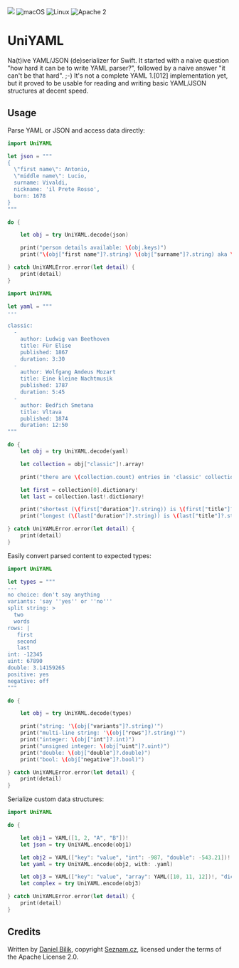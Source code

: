 ![](https://img.shields.io/badge/Swift-4.1-orange.svg?style=flat)
![macOS](https://img.shields.io/badge/os-macOS-green.svg?style=flat)
![Linux](https://img.shields.io/badge/os-linux-green.svg?style=flat)
![Apache 2](https://img.shields.io/badge/license-Apache2-blue.svg?style=flat)

# UniYAML

Na(t)ive YAML/JSON (de)serializer for Swift. It started with a naive question "how hard it can be to write YAML parser?", followed by a naive answer "it can't be that hard". ;-) It's not a complete YAML 1.[012] implementation yet, but it proved to be usable for reading and writing basic YAML/JSON structures at decent speed.

## Usage

Parse YAML or JSON and access data directly:

```swift
import UniYAML

let json = """
{ 
  \"first name\": Antonio, 
  \"middle name\": Lucio, 
  surname: Vivaldi, 
  nickname: 'il Prete Rosso', 
  born: 1678
}
"""

do {

	let obj = try UniYAML.decode(json)

	print("person details available: \(obj.keys)")
	print("\(obj["first name"]?.string) \(obj["surname"]?.string) aka \(obj["nickname"]?.string) was born on \(obj["born"]?.uint)")

} catch UniYAMLError.error(let detail) {
	print(detail)
}
```

```swift
import UniYAML

let yaml = """
---

classic:
  -
    author: Ludwig van Beethoven
    title: Für Elise
    published: 1867
    duration: 3:30
  -
    author: Wolfgang Amdeus Mozart
    title: Eine kleine Nachtmusik
    published: 1787
    duration: 5:45
  -
    author: Bedřich Smetana
    title: Vltava
    published: 1874
    duration: 12:50
"""

do {
	let obj = try UniYAML.decode(yaml)

	let collection = obj["classic"]!.array!

	print("there are \(collection.count) entries in 'classic' collection")

	let first = collection[0].dictionary!
	let last = collection.last!.dictionary!

	print("shortest (\(first["duration"]?.string)) is \(first["title"]?.string) from \(first["author"]?.string)")
	print("longest (\(last["duration"]?.string)) is \(last["title"]?.string) from \(last["author"]?.string)")

} catch UniYAMLError.error(let detail) {
	print(detail)
}
```

Easily convert parsed content to expected types:

```swift
import UniYAML

let types = """
---
no choice: don't say anything
variants: 'say ''yes'' or ''no'''
split string: >
  two
  words
rows: |
   first
   second
   last
int: -12345
uint: 67890
double: 3.14159265
positive: yes
negative: off
"""

do {

	let obj = try UniYAML.decode(types)

	print("string: '\(obj["variants"]?.string)'")
	print("multi-line string: '\(obj["rows"]?.string)'")
	print("integer: \(obj["int"]?.int)")
	print("unsigned integer: \(obj["uint"]?.uint)")
	print("double: \(obj["double"]?.double)")
	print("bool: \(obj["negative"]?.bool)")

} catch UniYAMLError.error(let detail) {
	print(detail)
}
```

Serialize custom data structures:

```swift
import UniYAML

do {

	let obj1 = YAML([1, 2, "A", "B"])!
	let json = try UniYAML.encode(obj1)

	let obj2 = YAML(["key": "value", "int": -987, "double": -543.21])!
	let yaml = try UniYAML.encode(obj2, with: .yaml)

	let obj3 = YAML(["key": "value", "array": YAML([10, 11, 12])!, "dict": YAML(["number": 1, "text": "test", "double": 12.34])!])!
	let complex = try UniYAML.encode(obj3)

} catch UniYAMLError.error(let detail) {
	print(detail)
}
```

## Credits

Written by [Daniel Bilik](https://github.com/ddbilik/), copyright [Seznam.cz](https://onas.seznam.cz/en/), licensed under the terms of the Apache License 2.0.
